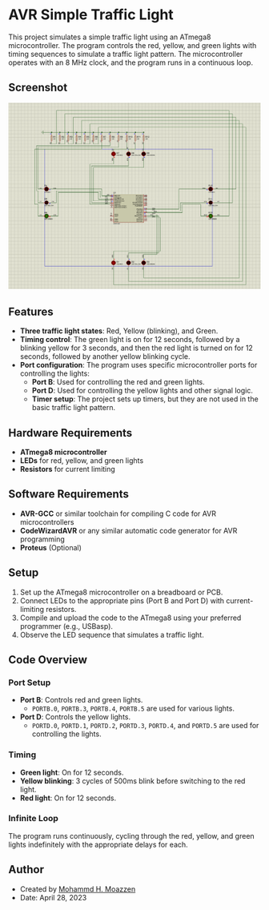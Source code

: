 # AVR Simple Traffic Light

This project simulates a simple traffic light using an ATmega8 microcontroller. The program controls the red, yellow, and green lights with timing sequences to simulate a traffic light pattern. The microcontroller operates with an 8 MHz clock, and the program runs in a continuous loop.

## Screenshot
![Proteus View Screenshot](ProteusImage.png)

## Features
- **Three traffic light states**: Red, Yellow (blinking), and Green.
- **Timing control**: The green light is on for 12 seconds, followed by a blinking yellow for 3 seconds, and then the red light is turned on for 12 seconds, followed by another yellow blinking cycle.
- **Port configuration**: The program uses specific microcontroller ports for controlling the lights:
  - **Port B**: Used for controlling the red and green lights.
  - **Port D**: Used for controlling the yellow lights and other signal logic.
  - **Timer setup**: The project sets up timers, but they are not used in the basic traffic light pattern.
  
## Hardware Requirements
- **ATmega8 microcontroller**
- **LEDs** for red, yellow, and green lights
- **Resistors** for current limiting

## Software Requirements
- **AVR-GCC** or similar toolchain for compiling C code for AVR microcontrollers
- **CodeWizardAVR** or any similar automatic code generator for AVR programming
- **Proteus** (Optional)

## Setup
1. Set up the ATmega8 microcontroller on a breadboard or PCB.
2. Connect LEDs to the appropriate pins (Port B and Port D) with current-limiting resistors.
3. Compile and upload the code to the ATmega8 using your preferred programmer (e.g., USBasp).
4. Observe the LED sequence that simulates a traffic light.

## Code Overview
### Port Setup
- **Port B**: Controls red and green lights.
  - `PORTB.0`, `PORTB.3`, `PORTB.4`, `PORTB.5` are used for various lights.
- **Port D**: Controls the yellow lights.
  - `PORTD.0`, `PORTD.1`, `PORTD.2`, `PORTD.3`, `PORTD.4`, and `PORTD.5` are used for controlling the lights.
  
### Timing
- **Green light**: On for 12 seconds.
- **Yellow blinking**: 3 cycles of 500ms blink before switching to the red light.
- **Red light**: On for 12 seconds.

### Infinite Loop
The program runs continuously, cycling through the red, yellow, and green lights indefinitely with the appropriate delays for each.

## Author
- Created by [Mohammd H. Moazzen](https://github.com/TirdadMH) 
- Date: April 28, 2023
